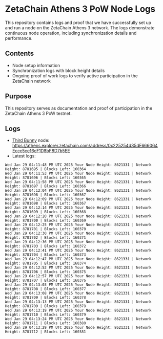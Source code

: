 # ZetaChain Athens 3 PoW Node Logs
This repository contains logs and proof that we have successfully set up and run a node on the ZetaChain Athens 3 network. The logs demonstrate continuous node operation, including synchronization details and performance.

## Contents
- Node setup information
- Synchronization logs with block height details
- Ongoing proof of work logs to verify active participation in the ZetaChain network

## Purpose
This repository serves as documentation and proof of participation in the ZetaChain Athens 3 PoW testnet.

## Logs

- [Third Bunny](https://thirdbunny.xyz/) node: https://athens.explorer.zetachain.com/address/0x225254d35dE666064Eccc5ce16eF1D8bF8D7b5EE
- Latest logs:
```
Wed Jan 29 04:11:48 PM UTC 2025 Your Node Height: 8621331 | Network Height: 8781695 | Blocks Left: 160364
Wed Jan 29 04:11:53 PM UTC 2025 Your Node Height: 8621331 | Network Height: 8781696 | Blocks Left: 160365
Wed Jan 29 04:11:58 PM UTC 2025 Your Node Height: 8621331 | Network Height: 8781697 | Blocks Left: 160366
Wed Jan 29 04:12:04 PM UTC 2025 Your Node Height: 8621331 | Network Height: 8781698 | Blocks Left: 160367
Wed Jan 29 04:12:09 PM UTC 2025 Your Node Height: 8621331 | Network Height: 8781698 | Blocks Left: 160367
Wed Jan 29 04:12:14 PM UTC 2025 Your Node Height: 8621331 | Network Height: 8781699 | Blocks Left: 160368
Wed Jan 29 04:12:20 PM UTC 2025 Your Node Height: 8621331 | Network Height: 8781700 | Blocks Left: 160369
Wed Jan 29 04:12:25 PM UTC 2025 Your Node Height: 8621331 | Network Height: 8781701 | Blocks Left: 160370
Wed Jan 29 04:12:30 PM UTC 2025 Your Node Height: 8621331 | Network Height: 8781702 | Blocks Left: 160371
Wed Jan 29 04:12:36 PM UTC 2025 Your Node Height: 8621331 | Network Height: 8781703 | Blocks Left: 160372
Wed Jan 29 04:12:41 PM UTC 2025 Your Node Height: 8621331 | Network Height: 8781704 | Blocks Left: 160373
Wed Jan 29 04:12:47 PM UTC 2025 Your Node Height: 8621331 | Network Height: 8781705 | Blocks Left: 160374
Wed Jan 29 04:12:52 PM UTC 2025 Your Node Height: 8621331 | Network Height: 8781706 | Blocks Left: 160375
Wed Jan 29 04:12:57 PM UTC 2025 Your Node Height: 8621331 | Network Height: 8781707 | Blocks Left: 160376
Wed Jan 29 04:13:03 PM UTC 2025 Your Node Height: 8621331 | Network Height: 8781708 | Blocks Left: 160377
Wed Jan 29 04:13:08 PM UTC 2025 Your Node Height: 8621331 | Network Height: 8781709 | Blocks Left: 160378
Wed Jan 29 04:13:13 PM UTC 2025 Your Node Height: 8621331 | Network Height: 8781709 | Blocks Left: 160378
Wed Jan 29 04:13:19 PM UTC 2025 Your Node Height: 8621331 | Network Height: 8781710 | Blocks Left: 160379
Wed Jan 29 04:13:24 PM UTC 2025 Your Node Height: 8621331 | Network Height: 8781711 | Blocks Left: 160380
Wed Jan 29 04:13:29 PM UTC 2025 Your Node Height: 8621331 | Network Height: 8781712 | Blocks Left: 160381
```
